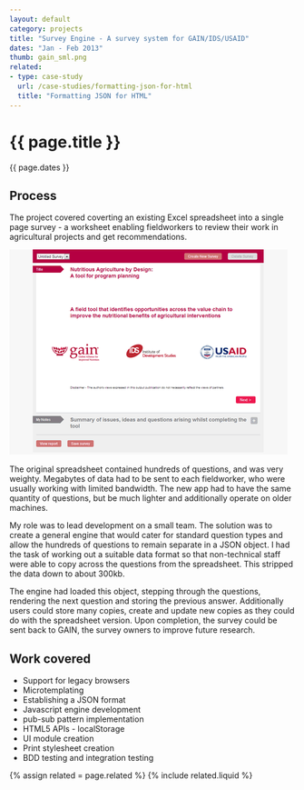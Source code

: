 ```yaml
---
layout: default
category: projects
title: "Survey Engine - A survey system for GAIN/IDS/USAID"
dates: "Jan - Feb 2013"
thumb: gain_sml.png
related:
- type: case-study
  url: /case-studies/formatting-json-for-html
  title: "Formatting JSON for HTML"
---
```


# {{ page.title }}


{{ page.dates }}

## Process

The project covered coverting an existing Excel spreadsheet into a single page survey - a worksheet enabling fieldworkers to review their work in agricultural projects and get recommendations.

[![Survey front page](/images/gain_big.png)](http://nutritiousagriculture-tool1.gainhealth.org/)

The original spreadsheet contained hundreds of questions, and was very weighty. Megabytes of data had to be sent to each fieldworker, who were usually working with limited bandwidth. The new app had to have the same quantity of questions, but be much lighter and additionally operate on older machines.

My role was to lead development on a small team. The solution was to create a general engine that would cater for standard question types and allow the hundreds of questions to remain separate in a JSON object. I had the task of working out a suitable data format so that non-technical staff were able to copy across the questions from the spreadsheet. This stripped the data down to about 300kb.

The engine had loaded this object, stepping through the questions, rendering the next question and storing the previous answer. Additionally users could store many copies, create and update new copies as they could do with the spreadsheet version. Upon completion, the survey could be sent back to GAIN, the survey owners to improve future research.

## Work covered

* Support for legacy browsers
* Microtemplating 
* Establishing a JSON format
* Javascript engine development
* pub-sub pattern implementation
* HTML5 APIs - localStorage
* UI module creation
* Print stylesheet creation
* BDD testing and integration testing

{% assign related = page.related %}
{% include related.liquid %}